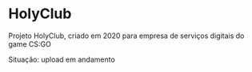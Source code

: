 # HolyClub
Projeto HolyClub, criado em 2020 para empresa de serviços digitais do game CS:GO

Situação: upload em andamento
